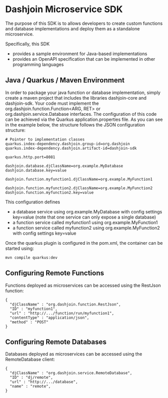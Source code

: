 # Dashjoin Microservice SDK

The purpose of this SDK is to allows developers to create custom functions and database implementations and deploy them
as a standalone microservice.

Specifically, this SDK

* provides a sample environment for Java-based implementations
* provides an OpenAPI specification that can be implemented in other programming languages

## Java / Quarkus / Maven Environment

In order to package your java function or database implementation, simply create a maven project
that includes the libraries dashjoin-core and dashjoin-sdk.
Your code must implement the org.dashjoin.function.Function<ARG, RET> or 
org.dashjoin.service.Database interfaces.
The configuration of this code can be achieved via the Quarkus application.properties file.
As you can see in the example below, the structure follows the JSON configuration structure:

```
# Pointer to implementation classes
quarkus.index-dependency.dashjoin.group-id=org.dashjoin
quarkus.index-dependency.dashjoin.artifact-id=dashjoin-sdk

quarkus.http.port=8081

dashjoin.database.djClassName=org.example.MyDatabase
dashjoin.database.key=value

dashjoin.function.myfunction1.djClassName=org.example.MyFunction1

dashjoin.function.myfunction2.djClassName=org.example.MyFunction2
dashjoin.function.myfunction2.key=value
```

This configuration defines 

* a database service using org.example.MyDatabase with config settings key=value (note that one service can only expose a single database)
* a function service called myfunction1 using org.example.MyFunction1
* a function service called myfunction2 using org.example.MyFunction2 with config settings key=value

Once the quarkus plugin is configured in the pom.xml, the container can be started using:

```
mvn compile quarkus:dev
```

## Configuring Remote Functions

Functions deployed as microservices can be accessed using the RestJson function:

```
{
  "djClassName" : "org.dashjoin.function.RestJson",
  "ID" : "myfunction1",
  "url" : "http://.../function/run/myfunction1",
  "contentType" : "application/json",
  "method" : "POST"
}
```

## Configuring Remote Databases

Databases deployed as microservices can be accessed using the RemoteDatabase client:

```
{
  "djClassName" : "org.dashjoin.service.RemoteDatabase",
  "ID" : "dj/remote",
  "url" : "http://.../database",
  "name" : "remote",
}
```
